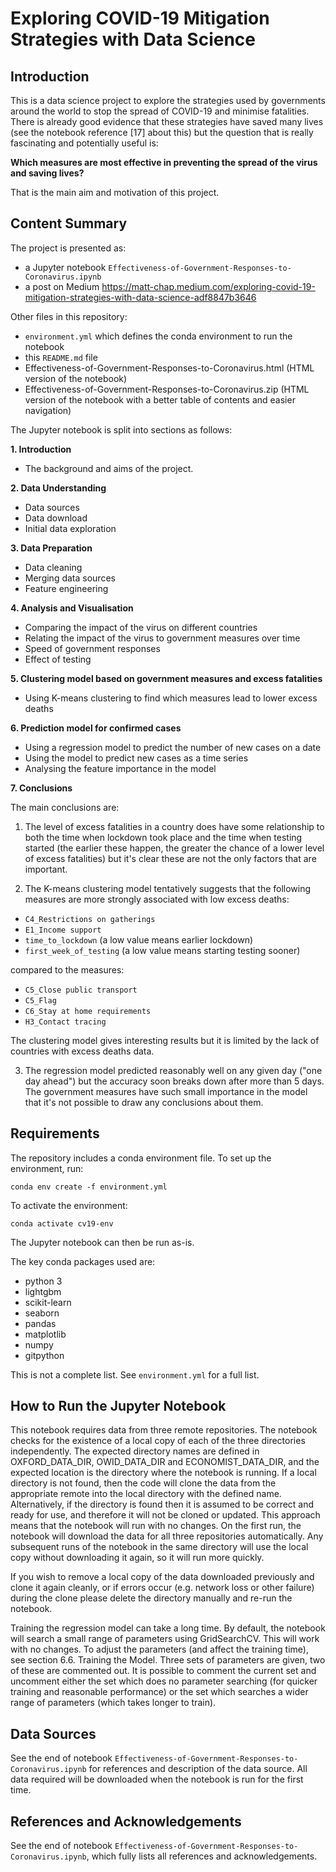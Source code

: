 # Exploring COVID-19 Mitigation Strategies with Data Science

## Introduction
This is a data science project to explore the strategies used by
governments around the world to stop the spread of COVID-19 and minimise
fatalities. There is already good evidence that these strategies have saved
many lives (see the notebook reference [17] about this)
but the question that is really fascinating and potentially useful is:

**Which measures are most effective in preventing the spread of the virus and
saving lives?**

That is the main aim and motivation of this project.

## Content Summary
The project is presented as:

- a Jupyter notebook `Effectiveness-of-Government-Responses-to-Coronavirus.ipynb`
- a post on Medium https://matt-chap.medium.com/exploring-covid-19-mitigation-strategies-with-data-science-adf8847b3646

Other files in this repository:
- `environment.yml` which defines the conda environment to run the notebook
- this `README.md` file
- Effectiveness-of-Government-Responses-to-Coronavirus.html (HTML version of
the notebook)
- Effectiveness-of-Government-Responses-to-Coronavirus.zip (HTML version of
the notebook with a better table of contents and easier navigation)

The Jupyter notebook is split into sections as follows:

**1. Introduction**
- The background and aims of the project.

**2. Data Understanding**
- Data sources
- Data download
- Initial data exploration

**3. Data Preparation**
- Data cleaning
- Merging data sources
- Feature engineering

**4. Analysis and Visualisation**
- Comparing the impact of the virus on different countries
- Relating the impact of the virus to government measures over time
- Speed of government responses
- Effect of testing

**5. Clustering model based on government measures and excess fatalities**
 - Using K-means clustering to find which measures lead to lower excess deaths

**6. Prediction model for confirmed cases**
- Using a regression model to predict the number of new cases on a date
- Using the model to predict new cases as a time series
- Analysing the feature importance in the model

**7. Conclusions**

The main conclusions are:

1. The level of excess fatalities in a country does have some relationship to both the time when lockdown took place and the time when testing started (the earlier these happen, the greater the chance of a lower level of excess fatalities) but it's clear these are not the only factors that are important.

2. The K-means clustering model tentatively suggests that the following measures are more strongly associated with low excess deaths:
- `C4_Restrictions on gatherings`
- `E1_Income support`
- `time_to_lockdown` (a low value means earlier lockdown)
- `first_week_of_testing` (a low value means starting testing sooner)

compared to the measures:
- `C5_Close public transport`
- `C5_Flag`
- `C6_Stay at home requirements`
- `H3_Contact tracing`

The clustering model gives interesting results but it is limited by the lack of countries with excess deaths data.

3. The regression model predicted reasonably well on any given day ("one day ahead") but the accuracy soon breaks down after more than 5 days. The government measures have such small importance in the model that it's not possible to draw any conclusions about them.

## Requirements
The repository includes a conda environment file.
To set up the environment, run:

`conda env create -f environment.yml`

To activate the environment:

`conda activate cv19-env`

The Jupyter notebook can then be run as-is.

The key conda packages used are:
- python 3
- lightgbm
- scikit-learn
- seaborn
- pandas
- matplotlib
- numpy
- gitpython

This is not a complete list. See `environment.yml` for a full list.

## How to Run the Jupyter Notebook
This notebook requires data from three remote repositories. The notebook checks for the existence of a local copy of each of the three directories independently. The expected directory names are defined in OXFORD_DATA_DIR, OWID_DATA_DIR and ECONOMIST_DATA_DIR, and the expected location is the directory where the notebook is running. If a local directory is not found, then the code will clone the data from the appropriate remote into the local directory with the defined name. Alternatively, if the directory is found then it is assumed to be correct and ready for use, and therefore it will not be cloned or updated. This approach means that the notebook will run with no changes. On the first run, the notebook will download the data for all three repositories automatically. Any subsequent runs of the notebook in the same directory will use the local copy without downloading it again, so it will run more quickly.

If you wish to remove a local copy of the data downloaded previously and clone it again cleanly, or if errors occur (e.g. network loss or other failure) during the clone please delete the directory manually and re-run the notebook.

Training the regression model can take a long time. By default, the notebook will search a small range of parameters using GridSearchCV. This will work with no changes. To adjust the parameters (and affect the training time), see section 6.6. Training the Model. Three sets of parameters are given, two of these are commented out. It is possible to comment the current set and uncomment either the set which does no parameter searching (for quicker training and reasonable performance) or the set which searches a wider range of parameters (which takes longer to train). 

## Data Sources
See the end of notebook `Effectiveness-of-Government-Responses-to-Coronavirus.ipynb` for references and description of the data source.
All data required will be downloaded when the notebook is run for the first
time.

## References and Acknowledgements
See the end of notebook `Effectiveness-of-Government-Responses-to-Coronavirus.ipynb`, which fully lists all references and acknowledgements.
